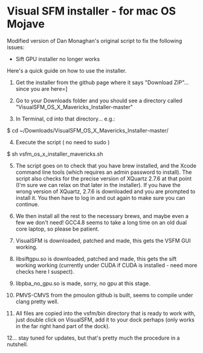 # Visual SFM installer - for mac OS Mojave


Modified version of Dan Monaghan's original script to fix the following issues:
- Sift GPU installer no longer works


Here's a quick guide on how to use the installer.

1. Get the installer from the github page where it says "Download ZIP"... since you are here=]

2. Go to your Downloads folder and you should see a directory called "VisualSFM_OS_X_Mavericks_Installer-master"

3. In Terminal, cd into that directory...  e.g.:  

$ cd ~/Downloads/VisualSFM_OS_X_Mavericks_Installer-master/

4. Execute the script ( no need to sudo )

$ sh vsfm_os_x_installer_mavericks.sh

5.  The script goes on to check that you have brew installed, and the Xcode command line tools (which requires an admin password to install).  The script also checks for the precise version of XQuartz 2.7.6 at that point (I'm sure we can relax on that later in the installer).  If you have the wrong version of XQuartz, 2.7.6 is downloaded and you are prompted to install it.  You then have to log in and out again to make sure you can continue.

6.  We then install all the rest to the necessary brews, and maybe even a few we don't need!  GCC4.8 seems to take a long time on an old dual core laptop, so please be patient.

7. VisualSFM is downloaded, patched and made, this gets the VSFM GUI working.

8. libsiftgpu.so is downloaded, patched and made, this gets the sift working working (currently under CUDA if CUDA is installed - need more checks here I suspect).

9. libpba_no_gpu.so is made, sorry, no gpu at this stage.

10. PMVS-CMVS from the pmoulon github is built, seems to compile under clang pretty well.

11.  All files are copied into the vsfm/bin directory that is ready to work with, just double click on VisualSFM, add it to your dock perhaps (only works in the far right hand part of the dock).

12... stay tuned for updates, but that's pretty much the procedure in a nutshell.

